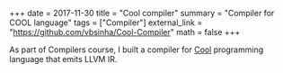 +++
date = 2017-11-30
title = "Cool compiler"
summary = "Compiler for COOL language"
tags = ["Compiler"]
external_link = "https://github.com/vbsinha/Cool-Compiler"
math = false
+++

As part of Compilers course, I built a compiler for
[Cool](https://en.wikipedia.org/wiki/Cool_%28programming_language%29)
programming language that emits LLVM IR.

